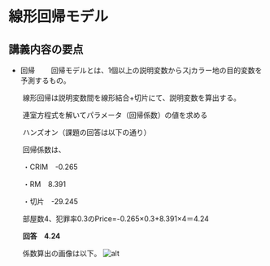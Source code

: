 ﻿# 線形回帰モデル
## 講義内容の要点
- 回帰
　　回帰モデルとは、1個以上の説明変数からスjカラー地の目的変数を予測するもの。

　　線形回帰は説明変数間を線形結合+切片にて、説明変数を算出する。

　　連室方程式を解いてパラメータ（回帰係数）の値を求める

　　ハンズオン（課題の回答は以下の通り）

　　回帰係数は、

　　・CRIM　-0.265

　　・RM　8.391

　　・切片　-29.245　

　　部屋数4、犯罪率0.3のPrice=-0.265×0.3+8.391×4＝4.24

　　**回答　4.24**

　　係数算出の画像は以下。
![alt](https://user-images.githubusercontent.com/77253188/104410461-bb97fa00-55ab-11eb-9d99-35838dffb830.png)



